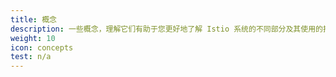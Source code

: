 ```yaml
---
title: 概念
description: 一些概念，理解它们有助于您更好地了解 Istio 系统的不同部分及其使用的抽象。
weight: 10
icon: concepts
test: n/a
---
```

